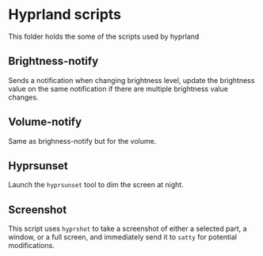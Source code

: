 # Hyprland scripts

This folder holds the some of the scripts used by hyprland

## Brightness-notify

Sends a notification when changing brightness level, update the brightness value on the same notification if there are multiple brightness value changes.

## Volume-notify

Same as brighness-notify but for the volume.

## Hyprsunset

Launch the `hyprsunset` tool to dim the screen at night.

## Screenshot

This script uses `hyprshot` to take a screenshot of either a selected part, a window, or a full screen, and immediately send it to `satty` for potential modifications.

